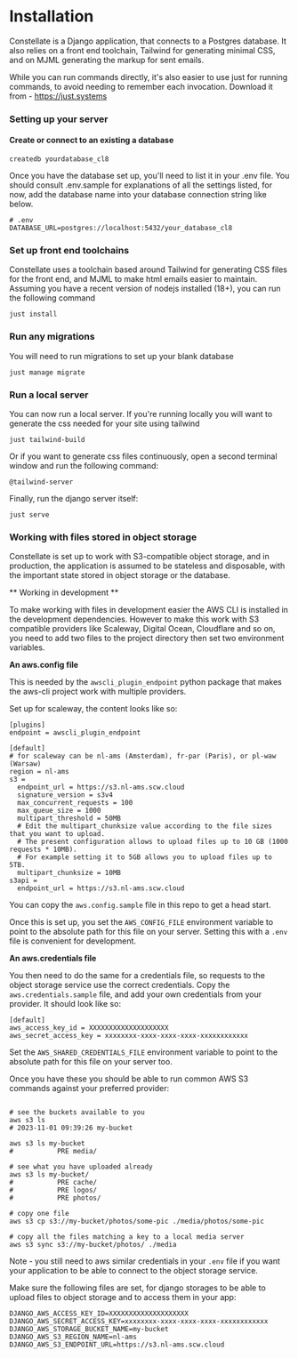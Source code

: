 # Installation

Constellate is a Django application, that connects to a Postgres database.
It also relies on a front end toolchain, Tailwind for generating minimal CSS, and on MJML generating the markup for sent emails.

While you can run commands directly, it's also easier to use just for running commands, to avoid needing to remember 
each invocation. Download it from - https://just.systems

### Setting up your server 

#### Create or connect to an existing a database

```
createdb yourdatabase_cl8
```

Once you have the database set up, you'll need to list it in your .env file. You should consult .env.sample 
for explanations of all the settings listed, for now, add the database name into your database connection string like below.

```
# .env
DATABASE_URL=postgres://localhost:5432/your_database_cl8
```

### Set up front end toolchains

Constellate uses a toolchain based around Tailwind for generating CSS files for the front end, and MJML to make 
html emails easier to maintain. Assuming you have a recent version of nodejs installed (18+), you can run the following command

```
just install
```

### Run any migrations 

You will need to run migrations to set up your blank database

```
just manage migrate
```

### Run a local server

You can now run a local server. If you're running locally you will want to generate the css needed for your site
using tailwind 

```
just tailwind-build
```

Or if you want to generate css files continuously, open a second terminal window and run the following command:

```
@tailwind-server
```

Finally, run the django server itself:

```
just serve
```

### Working with files stored in object storage 

Constellate is set up to work with S3-compatible object storage, and in production, the application is assumed to be stateless and disposable, with the important state stored in object storage or the database.

** Working in development **

To make working with files in development easier the AWS CLI is installed in the development dependencies. However to make this work with S3 compatible providers like Scaleway, Digital Ocean, Cloudflare and so on, you need to add two files to the project directory then set two environment variables.

**An aws.config file** 

This is needed by the `awscli_plugin_endpoint` python package that makes the aws-cli project work with multiple providers.

Set up for scaleway, the content looks like so:

```
[plugins]
endpoint = awscli_plugin_endpoint

[default]
# for scaleway can be nl-ams (Amsterdam), fr-par (Paris), or pl-waw (Warsaw)
region = nl-ams
s3 =
  endpoint_url = https://s3.nl-ams.scw.cloud
  signature_version = s3v4
  max_concurrent_requests = 100
  max_queue_size = 1000
  multipart_threshold = 50MB
  # Edit the multipart_chunksize value according to the file sizes that you want to upload.
  # The present configuration allows to upload files up to 10 GB (1000 requests * 10MB).
  # For example setting it to 5GB allows you to upload files up to 5TB.
  multipart_chunksize = 10MB
s3api =
  endpoint_url = https://s3.nl-ams.scw.cloud

```

You can copy the `aws.config.sample` file in this repo to get a head start.

Once this is set up, you set the `AWS_CONFIG_FILE` environment variable to point to the absolute path for this file on your server. Setting this with a `.env` file is convenient for development.

**An aws.credentials file** 

You then need to do the same for a credentials file, so requests to the object storage service use the correct credentials. Copy the `aws.credentials.sample` file, and add your own credentials from your provider. It should look like so:

```
[default]
aws_access_key_id = XXXXXXXXXXXXXXXXXXXX
aws_secret_access_key = xxxxxxxx-xxxx-xxxx-xxxx-xxxxxxxxxxxx
```

Set the `AWS_SHARED_CREDENTIALS_FILE` environment variable to point to the absolute path for this file on your server too. 


Once you have these you should be able to run common AWS S3 commands against your preferred provider:


```shell

# see the buckets available to you
aws s3 ls
# 2023-11-01 09:39:26 my-bucket

aws s3 ls my-bucket
#           PRE media/

# see what you have uploaded already
aws s3 ls my-bucket/
#           PRE cache/
#           PRE logos/
#           PRE photos/

# copy one file
aws s3 cp s3://my-bucket/photos/some-pic ./media/photos/some-pic

# copy all the files matching a key to a local media server
aws s3 sync s3://my-bucket/photos/ ./media
```

Note - you still need to aws similar credentials in your `.env` file if you want your application to be able to connect to the object storage service.

Make sure the following files are set, for django storages to be able to upload files to object storage and to access them in your app:

```
DJANGO_AWS_ACCESS_KEY_ID=XXXXXXXXXXXXXXXXXXXX
DJANGO_AWS_SECRET_ACCESS_KEY=xxxxxxxx-xxxx-xxxx-xxxx-xxxxxxxxxxxx
DJANGO_AWS_STORAGE_BUCKET_NAME=my-bucket
DJANGO_AWS_S3_REGION_NAME=nl-ams
DJANGO_AWS_S3_ENDPOINT_URL=https://s3.nl-ams.scw.cloud
```

